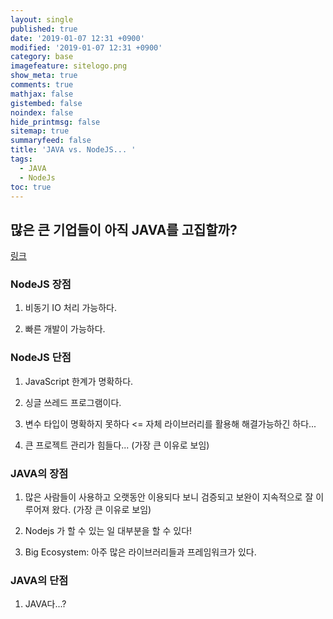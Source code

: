 ```yaml
---
layout: single
published: true
date: '2019-01-07 12:31 +0900'
modified: '2019-01-07 12:31 +0900'
category: base
imagefeature: sitelogo.png
show_meta: true
comments: true
mathjax: false
gistembed: false
noindex: false
hide_printmsg: false
sitemap: true
summaryfeed: false
title: 'JAVA vs. NodeJS... '
tags:
  - JAVA
  - NodeJs
toc: true
---
```

## 많은 큰 기업들이 아직 JAVA를 고집할까?

[링크](https://www.quora.com/Why-do-big-companies-still-write-in-Java-Spring-Boot-when-Node-js-is-faster-and-uses-less-resources-for-the-job-that-they-do)


### NodeJS 장점

1. 비동기 IO 처리 가능하다.

2. 빠른 개발이 가능하다. 

### NodeJS 단점

1. JavaScript 한계가 명확하다.

2. 싱글 쓰레드 프로그램이다.

3. 변수 타입이 명확하지 못하다 <= 자체 라이브러리를 활용해 해결가능하긴 하다...

4. 큰 프로젝트 관리가 힘들다... (가장 큰 이유로 보임)


### JAVA의 장점

1. 많은 사람들이 사용하고 오랫동안 이용되다 보니 검증되고 보완이 지속적으로 잘 이루어져 왔다. (가장 큰 이유로 보임)

2. Nodejs 가 할 수 있는 일 대부분을 할 수 있다!

3. Big Ecosystem: 아주 많은 라이브러리들과 프레임워크가 있다.


### JAVA의 단점

1. JAVA다...?
